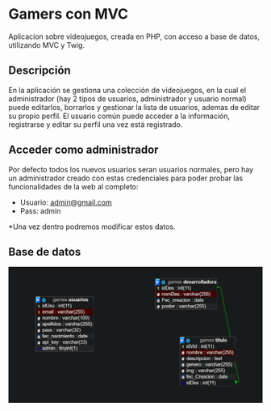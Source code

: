 <h1>Gamers con MVC</h1>

Aplicacíon sobre videojuegos, creada en PHP, con acceso a base de datos, utilizando MVC y Twig. 

<h2>Descripción</h2>

<p>En la aplicación se gestiona una colección de videojuegos, en la cual el administrador (hay 2 tipos de usuarios, administrador y usuario normal) puede editarlos, borrarlos y gestionar la lista de usuarios, ademas de editar su propio perfil.
El usuario común puede acceder a la información, registrarse y editar su perfil una vez está registrado.</p>

<h2>Acceder como administrador</h2>
<p>Por defecto todos los nuevos usuarios seran usuarios normales, pero hay un administrador creado con estas credenciales para poder probar las funcionalidades de la web al completo:</p>

- Usuario: admin@gmail.com
- Pass: admin

*Una vez dentro podremos modificar estos datos.

<h2>Base de datos</h2>

![atributos](https://github.com/alvarolopezgarcia1/phpMVC/blob/master/BD/bd.PNG)

